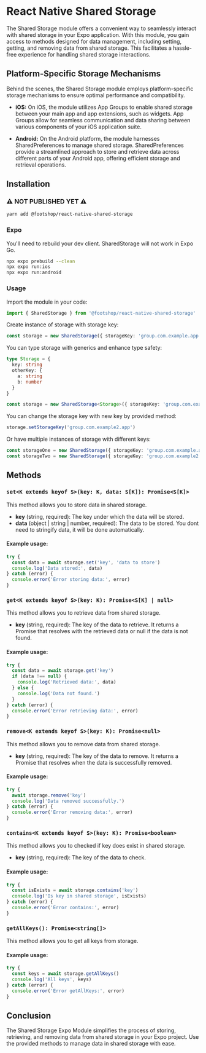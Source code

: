 # React Native Shared Storage
The Shared Storage module offers a convenient way to seamlessly interact with shared storage in your Expo application. With this module, you gain access to methods designed for data management, including setting, getting, and removing data from shared storage. This facilitates a hassle-free experience for handling shared storage interactions.
## Platform-Specific Storage Mechanisms
Behind the scenes, the Shared Storage module employs platform-specific storage mechanisms to ensure optimal performance and compatibility.

* **iOS:** On iOS, the module utilizes App Groups to enable shared storage between your main app and app extensions, such as widgets. App Groups allow for seamless communication and data sharing between various components of your iOS application suite.

* **Android:** On the Android platform, the module harnesses SharedPreferences to manage shared storage. SharedPreferences provide a streamlined approach to store and retrieve data across different parts of your Android app, offering efficient storage and retrieval operations.

## Installation
### ⚠️️ NOT PUBLISHED YET ⚠️️
```sh
yarn add @footshop/react-native-shared-storage
```
### Expo
You'll need to rebuild your dev client. SharedStorage will not work in Expo Go.
```sh
npx expo prebuild --clean
npx expo run:ios
npx expo run:android
```
### Usage
Import the module in your code:
```typescript
import { SharedStorage } from '@footshop/react-native-shared-storage'
 ```

Create instance of storage with storage key:
```typescript
const storage = new SharedStorage({ storageKey: 'group.com.example.app'})
 ```

You can type storage with generics and enhance type safety:
```typescript
type Storage = {
  key: string
  otherKey: {
    a: string
    b: number
  }
}

const storage = new SharedStorage<Storage>({ storageKey: 'group.com.example.app'})
 ```

You can change the storage key with new key by provided method:
```typescript
storage.setStorageKey('group.com.example2.app')
 ```

Or have multiple instances of storage with different keys:
```typescript
const storageOne = new SharedStorage({ storageKey: 'group.com.example.app'})
const storageTwo = new SharedStorage({ storageKey: 'group.com.example2.app'})
 ```

## Methods
### `set<K extends keyof S>(key: K, data: S[K]): Promise<S[K]>`
This method allows you to store data in shared storage.

* **key** (string, required): The key under which the data will be stored.
* **data** (object | string | number, required): The data to be stored. You dont need to stringify data, it will be done automatically.

#### Example usage:
```typescript
try {
  const data = await storage.set('key', 'data to store')
  console.log('Data stored:', data)
} catch (error) {
  console.error('Error storing data:', error)
}
```

### `get<K extends keyof S>(key: K): Promise<S[K] | null>`
This method allows you to retrieve data from shared storage.

* **key** (string, required): The key of the data to retrieve.
It returns a Promise that resolves with the retrieved data or null if the data is not found.

#### Example usage:

```typescript
try {
  const data = await storage.get('key')
  if (data !== null) {
    console.log('Retrieved data:', data)
  } else {
    console.log('Data not found.')
  }
} catch (error) {
  console.error('Error retrieving data:', error)
}
```

### `remove<K extends keyof S>(key: K): Promise<null>`
This method allows you to remove data from shared storage.

* **key** (string, required): The key of the data to remove.
It returns a Promise that resolves when the data is successfully removed.

#### Example usage:
```typescript
try {
  await storage.remove('key')
  console.log('Data removed successfully.')
} catch (error) {
  console.error('Error removing data:', error)
}
```

### `contains<K extends keyof S>(key: K): Promise<boolean>`
This method allows you to checked if key does exist in shared storage.

* **key** (string, required): The key of the data to check.

#### Example usage:
```typescript
try {
  const isExists = await storage.contains('key')
  console.log('Is key in shared storage', isExists)
} catch (error) {
  console.error('Error contains:', error)
}
```

### `getAllKeys(): Promise<string[]>`
This method allows you to get all keys from storage.

#### Example usage:
```typescript
try {
  const keys = await storage.getAllKeys()
  console.log('All keys', keys)
} catch (error) {
  console.error('Error getAllKeys:', error)
}
```

## Conclusion
The Shared Storage Expo Module simplifies the process of storing, retrieving, and removing data from shared storage in your Expo project. Use the provided methods to manage data in shared storage with ease.